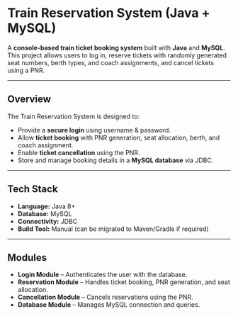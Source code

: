 # Train Reservation System (Java + MySQL)

A **console-based train ticket booking system** built with **Java** and **MySQL**.  
This project allows users to log in, reserve tickets with randomly generated seat numbers, berth types, and coach assignments, and cancel tickets using a PNR.

---

##  Overview
The Train Reservation System is designed to:
- Provide a **secure login** using username & password.
- Allow **ticket booking** with PNR generation, seat allocation, berth, and coach assignment.
- Enable **ticket cancellation** using the PNR.
- Store and manage booking details in a **MySQL database** via JDBC.

---

##  Tech Stack
- **Language:** Java 8+
- **Database:** MySQL
- **Connectivity:** JDBC
- **Build Tool:** Manual (can be migrated to Maven/Gradle if required)

---

##  Modules
- **Login Module** – Authenticates the user with the database.
- **Reservation Module** – Handles ticket booking, PNR generation, and seat allocation.
- **Cancellation Module** – Cancels reservations using the PNR.
- **Database Module** – Manages MySQL connection and queries.





